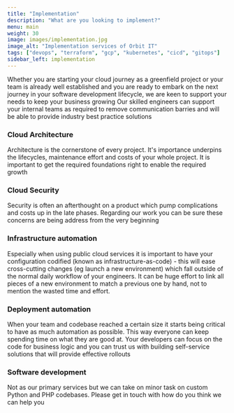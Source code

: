 ```yaml
---
title: "Implementation"
description: "What are you looking to implement?"
menu: main
weight: 30
image: images/implementation.jpg
image_alt: "Implementation services of Orbit IT"
tags: ["devops", "terraform", "gcp", "kubernetes", "cicd", "gitops"]
sidebar_left: implementation
---
```

Whether you are starting your cloud journey as a greenfield project or your team is already well established and you are ready to embark on the next journey in your software development lifecycle, we are keen to support your needs to keep your business growing
Our skilled engineers can support your internal teams as required to remove communication barries and will be able to provide industry best practice solutions

### Cloud Architecture

Architecture is the cornerstone of every project. It's importance underpins the lifecycles, maintenance effort and costs of your whole project. It is important to get the required foundations right to enable the required growth

### Cloud Security

Security is often an afterthought on a product which pump complications and costs up in the late phases. Regarding our work you can be sure these concerns are being address from the very beginning

### Infrastructure automation

Especially when using public cloud services it is important to have your configuration codified (known as infrastructure-as-code) - this will ease cross-cutting changes (eg launch a new environment) which fall outside of the normal daily workflow of your engineers. It can be huge effort to link all pieces of a new environment to match a previous one by hand, not to mention the wasted time and effort. 

### Deployment automation

When your team and codebase reached a certain size it starts being critical to have as much automation as possible. This way everyone can keep spending time on what they are good at. Your developers can focus on the code for business logic and you can trust us with building self-service solutions that will provide effective rollouts

### Software development

Not as our primary services but we can take on minor task on custom Python and PHP codebases. Please get in touch with how do you think we can help you
